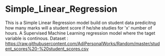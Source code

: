 # Simple_Linear_Regression
This is a Simple Linear Regression model build on student data predicitng how many marks will a student score if he/she studies for 'x' number of hours. 
A Supervised Machine Learning regression model where the taget variable is continous.
Dataset : https://raw.githubusercontent.com/AdiPersonalWorks/Random/master/student_scores%20-%20student_scores.csv
